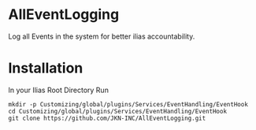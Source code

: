 # AllEventLogging
Log all Events in the system for better ilias accountability. 

# Installation

In your Ilias Root Directory Run

```
mkdir -p Customizing/global/plugins/Services/EventHandling/EventHook
cd Customizing/global/plugins/Services/EventHandling/EventHook
git clone https://github.com/JKN-INC/AllEventLogging.git
```
